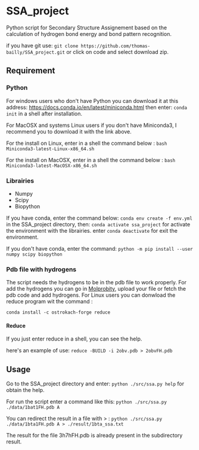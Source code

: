 # SSA_project
Python script for Secondary Structure Assignement based on the calculation of hydrogen bond energy and bond pattern recognition.

if you have git use: `git clone https://github.com/thomas-bailly/SSA_project.git` or click on code and select download zip.
## Requirement
### Python
For windows users who don't have Python you can download it at this address: https://docs.conda.io/en/latest/miniconda.html then enter: `conda init` in a shell after installation.

For MacOSX and systems Linux users if you don't have Miniconda3, I recommend you to download it with the link above.

For the install on Linux, enter in a shell the command below : `bash Miniconda3-latest-Linux-x86_64.sh` 

For the install on MacOSX, enter in a shell the command below : `bash Miniconda3-latest-MacOSX-x86_64.sh`
### Librairies
- Numpy
- Scipy
- Biopython

If you have conda, enter the command below: `conda env create -f env.yml` in the SSA_project directory, then: `conda activate ssa_project` for activate the environment with the librairies. enter `conda deactivate` for exit the environment.

If you don't have conda, enter the command: `python -m pip install --user numpy scipy biopython`
### Pdb file with hydrogens
The script needs the hydrogens to be in the pdb file to work properly. For add the hydrogens you can go in [Molprobity](http://molprobity.biochem.duke.edu/), upload your file or fetch the pdb code and add hydrogens. For Linux users you can donwload the reduce program wit the command :

`conda install -c ostrokach-forge reduce`

#### Reduce
If you just enter reduce in a shell, you can see the help.

here's an example of use: `reduce -BUILD -i 2obv.pdb > 2obvFH.pdb`

## Usage

Go to the SSA_project directory and enter: `python ./src/ssa.py help` for obtain the help. 

For run the script enter a command like this: `python ./src/ssa.py ./data/1bat1FH.pdb A`

You can redirect the result in a file with > : `python ./src/ssa.py ./data/1bta1FH.pdb A > ./result/1bta_ssa.txt`

The result for the file 3h7hFH.pdb is already present in the subdirectory result.
